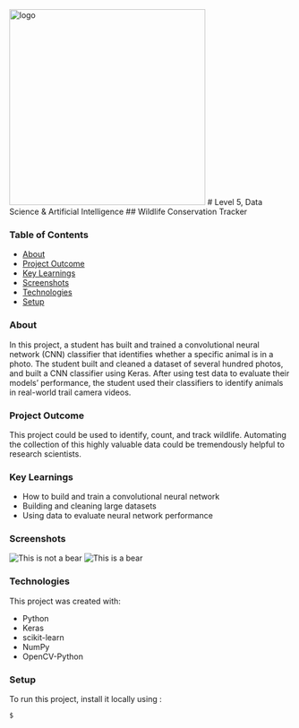 <img src="https://upload.wikimedia.org/wikipedia/commons/8/8a/Helloworldstyle50.png" alt="logo" width="350"/>
# Level 5, Data Science & Artificial Intelligence 
## Wildlife Conservation Tracker
 
### Table of Contents
* [About](#about)
* [Project Outcome](#outcome)
* [Key Learnings](#keylearnings)
* [Screenshots](#screenshots)
* [Technologies](#technologies)
* [Setup](#setup)

### About
In this project, a student has built and trained a convolutional neural network (CNN) classifier that identifies whether a specific animal is in a photo. The student built and cleaned a dataset of several hundred photos, and built a CNN classifier using Keras. After using test data to evaluate their models’ performance, the student used their classifiers to identify animals in real-world trail camera videos.

### Project Outcome
This project could be used to identify, count, and track wildlife. Automating the collection of this highly valuable data could be tremendously helpful to research scientists. 

### Key Learnings
* How to build and train a convolutional neural network
* Building and cleaning large datasets 
* Using data to evaluate neural network performance 

### Screenshots
![This is not a bear](https://upload.wikimedia.org/wikipedia/commons/1/11/The_classifier_thinks_this_is_not_a_bear.png)
![This is a bear](https://upload.wikimedia.org/wikipedia/commons/e/e3/This_is_a_bear.png)
	
### Technologies
This project was created with:
* Python
* Keras
* scikit-learn
* NumPy
* OpenCV-Python
	
### Setup
To run this project, install it locally using :

```
$ 
```

